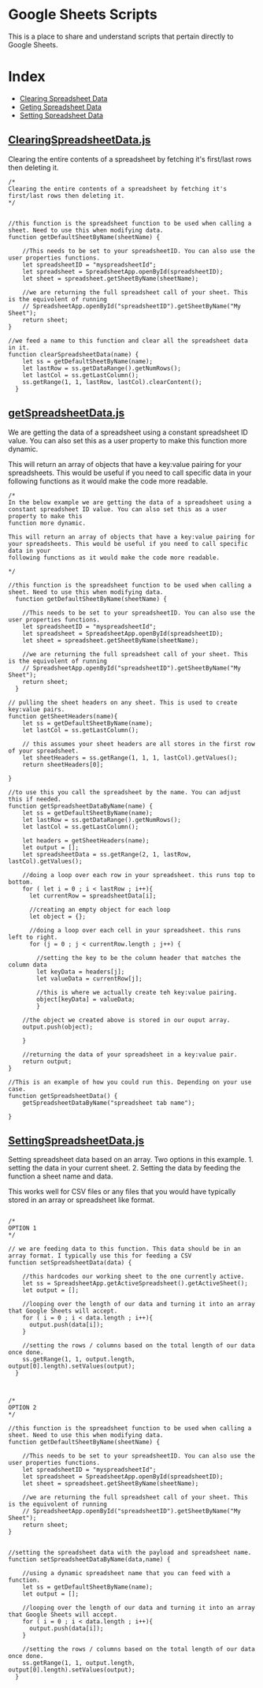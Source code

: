 # Google Sheets Scripts

This is a place to share and understand scripts that pertain directly to Google Sheets.

# Index

- [Clearing Spreadsheet Data](#ClearingSpreadsheetData)
- [Geting Spreadsheet Data](#gettingSpreadsheetData)
- [Setting Spreadsheet Data](#SettingSpreadsheetData)


<a name="ClearingSpreadsheetData"></a>
## [ClearingSpreadsheetData.js](https://github.com/coltoneshaw/Google-Apps-Script-Functions/blob/main/Google%20Sheets/clearingSpreadsheetData.js)
Clearing the entire contents of a spreadsheet by fetching it's first/last rows then deleting it.

```
/*
Clearing the entire contents of a spreadsheet by fetching it's first/last rows then deleting it.
*/


//this function is the spreadsheet function to be used when calling a sheet. Need to use this when modifying data.
function getDefaultSheetByName(sheetName) {
    
    //This needs to be set to your spreadsheetID. You can also use the user properties functions.
    let spreadsheetID = "myspreadsheetId"; 
    let spreadsheet = SpreadsheetApp.openById(spreadsheetID);
    let sheet = spreadsheet.getSheetByName(sheetName); 

    //we are returning the full spreadsheet call of your sheet. This is the equivolent of running
    // SpreadsheetApp.openById("spreadsheetID").getSheetByName("My Sheet"); 
    return sheet;
}

//we feed a name to this function and clear all the spreadsheet data in it.
function clearSpreadsheetData(name) {
    let ss = getDefaultSheetByName(name);
    let lastRow = ss.getDataRange().getNumRows();
    let lastCol = ss.getLastColumn();
    ss.getRange(1, 1, lastRow, lastCol).clearContent();
  }
```

<a name="gettingSpreadsheetData"></a>
## [getSpreadsheetData.js](https://github.com/coltoneshaw/Google-Apps-Script-Functions/blob/main/Google%20Sheets/getSpreadsheetData.js)
We are getting the data of a spreadsheet using a constant spreadsheet ID value. You can also set this as a user property to make this
function more dynamic.

This will return an array of objects that have a key:value pairing for your spreadsheets. This would be useful if you need to call specific data in your
following functions as it would make the code more readable. 

```
/*
In the below example we are getting the data of a spreadsheet using a constant spreadsheet ID value. You can also set this as a user property to make this
function more dynamic.

This will return an array of objects that have a key:value pairing for your spreadsheets. This would be useful if you need to call specific data in your
following functions as it would make the code more readable. 

*/

//this function is the spreadsheet function to be used when calling a sheet. Need to use this when modifying data.
  function getDefaultSheetByName(sheetName) {
    
    //This needs to be set to your spreadsheetID. You can also use the user properties functions.
    let spreadsheetID = "myspreadsheetId"; 
    let spreadsheet = SpreadsheetApp.openById(spreadsheetID);
    let sheet = spreadsheet.getSheetByName(sheetName); 

    //we are returning the full spreadsheet call of your sheet. This is the equivolent of running
    // SpreadsheetApp.openById("spreadsheetID").getSheetByName("My Sheet"); 
    return sheet;
  }

// pulling the sheet headers on any sheet. This is used to create key:value pairs.
function getSheetHeaders(name){
    let ss = getDefaultSheetByName(name);
    let lastCol = ss.getLastColumn();

    // this assumes your sheet headers are all stores in the first row of your spreadsheet.
    let sheetHeaders = ss.getRange(1, 1, 1, lastCol).getValues();
    return sheetHeaders[0];
  
}

//to use this you call the spreadsheet by the name. You can adjust this if needed. 
function getSpreadsheetDataByName(name) { 
    let ss = getDefaultSheetByName(name);
    let lastRow = ss.getDataRange().getNumRows();
    let lastCol = ss.getLastColumn();

    let headers = getSheetHeaders(name);
    let output = [];
    let spreadsheetData = ss.getRange(2, 1, lastRow, lastCol).getValues();
 
    //doing a loop over each row in your spreadsheet. this runs top to bottom.
    for ( let i = 0 ; i < lastRow ; i++){  
      let currentRow = spreadsheetData[i];

      //creating an empty object for each loop
      let object = {};

      //doing a loop over each cell in your spreadsheet. this runs left to right.
      for (j = 0 ; j < currentRow.length ; j++) {

        //setting the key to be the column header that matches the column data
        let keyData = headers[j];
        let valueData = currentRow[j];

        //this is where we actually create teh key:value pairing.
        object[keyData] = valueData;
        }

    //the object we created above is stored in our ouput array.
    output.push(object);

    }
    
    //returning the data of your spreadsheet in a key:value pair.
    return output;
}

//This is an example of how you could run this. Depending on your use case.
function getSpreadsheetData() {
    getSpreadsheetDataByName("spreadsheet tab name");

}
```


<a name="SettingSpreadsheetData"></a>
## [SettingSpreadsheetData.js](https://github.com/coltoneshaw/Google-Apps-Script-Functions/blob/main/Google%20Sheets/settingSpreadsheetData.js)

Setting spreadsheet data based on an array. Two options in this example. 1. setting the data in your current sheet. 2. Setting the data by feeding the function a sheet name and data.

This works well for CSV files or any files that you would have typically stored in an array or spreadsheet like format.

```

/*
OPTION 1
*/

// we are feeding data to this function. This data should be in an array format. I typically use this for feeding a CSV
function setSpreadsheetData(data) { 

    //this hardcodes our working sheet to the one currently active. 
    let ss = SpreadsheetApp.getActiveSpreadsheet().getActiveSheet();
    let output = [];

    //looping over the length of our data and turning it into an array that Google Sheets will accept.
    for ( i = 0 ; i < data.length ; i++){
      output.push(data[i]);
    }  

    //setting the rows / columns based on the total length of our data once done.
    ss.getRange(1, 1, output.length, output[0].length).setValues(output);
  }



/*
OPTION 2
*/

//this function is the spreadsheet function to be used when calling a sheet. Need to use this when modifying data.
function getDefaultSheetByName(sheetName) {
    
    //This needs to be set to your spreadsheetID. You can also use the user properties functions.
    let spreadsheetID = "myspreadsheetId"; 
    let spreadsheet = SpreadsheetApp.openById(spreadsheetID);
    let sheet = spreadsheet.getSheetByName(sheetName); 

    //we are returning the full spreadsheet call of your sheet. This is the equivolent of running
    // SpreadsheetApp.openById("spreadsheetID").getSheetByName("My Sheet"); 
    return sheet;
}


//setting the spreadsheet data with the payload and spreadsheet name.
function setSpreadsheetDataByName(data,name) { 

    //using a dynamic spreadsheet name that you can feed with a function.
    let ss = getDefaultSheetByName(name);
    let output = [];

    //looping over the length of our data and turning it into an array that Google Sheets will accept.
    for ( i = 0 ; i < data.length ; i++){
      output.push(data[i]);
    }  

    //setting the rows / columns based on the total length of our data once done.
    ss.getRange(1, 1, output.length, output[0].length).setValues(output);
  }
```
